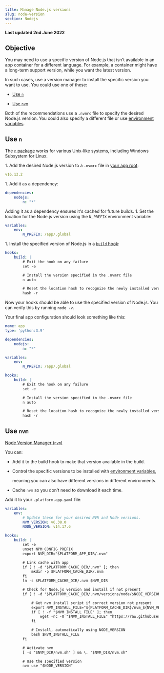 ```yaml
---
title: Manage Node.js versions
slug: node-version
section: Nodejs
---
```


**Last updated 2nd June 2022**



## Objective  

You may need to use a specific version of Node.js that isn't available in an app container for a different language.
For example, a container might have a long-term support version, while you want the latest version.

In such cases, use a version manager to install the specific version you want to use.
You could use one of these:

- [Use `n`](#use-n)

- [Use `nvm`](#use-nvm)


Both of the recommendations use a `.nvmrc` file to specify the desired Node.js version.
You could also specify a different file or use [environment variables](../../development/variables/_index.md).

## Use `n`

The [`n` package](https://github.com/tj/n) works for various Unix-like systems,
including Windows Subsystem for Linux.

1\. Add the desired Node.js version to a `.nvmrc` file in [your app root](../../create-apps/app-reference.md#root-directory):


```yaml {location=".nvmrc"}
v16.13.2
```

1\. Add it as a dependency:


```yaml {location=".platform.app.yaml"}
dependencies:
    nodejs:
        n: "*"
```

   Adding it as a dependency ensures it's cached for future builds.
1\. Set the location for the Node.js version using the `N_PREFIX` environment variable:


```yaml {location=".platform.app.yaml"}
variables:
    env:
        N_PREFIX: /app/.global
```

1\. Install the specified version of Node.js in a [`build` hook](../../create-apps/hooks/hooks-comparison.md#build-hook):


```yaml {location=".platform.app.yaml"}
hooks:
    build: |
        # Exit the hook on any failure
        set -e

        # Install the version specified in the .nvmrc file
        n auto

        # Reset the location hash to recognize the newly installed version
        hash -r
```

Now your hooks should be able to use the specified version of Node.js.
You can verify this by running `node -v`.

Your final app configuration should look something like this:

```yaml {location=".platform.app.yaml"}
name: app
type: 'python:3.9'

dependencies:
    nodejs:
        n: "*"

variables:
    env:
        N_PREFIX: /app/.global

hooks:
    build: |
        # Exit the hook on any failure
        set -e

        # Install the version specified in the .nvmrc file
        n auto

        # Reset the location hash to recognize the newly installed version
        hash -r
```

## Use `nvm`

[Node Version Manager (`nvm`)](https://github.com/nvm-sh/nvm)

You can:

- Add it to the build hook to make that version available in the build.

- Control the specific versions to be installed with [environment variables](../../development/variables/_index.md),

  meaning you can also have different versions in different environments.
- Cache `nvm` so you don't need to download it each time.


Add it to your `.platform.app.yaml` file:

```yaml
variables:
    env:
        # Update these for your desired NVM and Node versions.
        NVM_VERSION: v0.38.0
        NODE_VERSION: v14.17.6

hooks:
    build: |
        set -e
        unset NPM_CONFIG_PREFIX
        export NVM_DIR="$PLATFORM_APP_DIR/.nvm"

        # Link cache with app
        if [ ! -d "$PLATFORM_CACHE_DIR/.nvm" ]; then
            mkdir -p $PLATFORM_CACHE_DIR/.nvm
        fi
        ln -s $PLATFORM_CACHE_DIR/.nvm $NVM_DIR

        # Check for Node.js version and install if not present
        if [ ! -d "$PLATFORM_CACHE_DIR/.nvm/versions/node/$NODE_VERSION" ]; then

            # Get nvm install script if correct version not present
            export NVM_INSTALL_FILE="${PLATFORM_CACHE_DIR}/nvm_${NVM_VERSION}_install.sh"
            if [ ! -f "$NVM_INSTALL_FILE" ]; then
                wget -nc -O "$NVM_INSTALL_FILE" "https://raw.githubusercontent.com/nvm-sh/nvm/$NVM_VERSION/install.sh"
            fi

            # Install, automatically using NODE_VERSION
            bash $NVM_INSTALL_FILE
        fi

        # Activate nvm
        [ -s "$NVM_DIR/nvm.sh" ] && \. "$NVM_DIR/nvm.sh"

        # Use the specified version
        nvm use "$NODE_VERSION"
```
